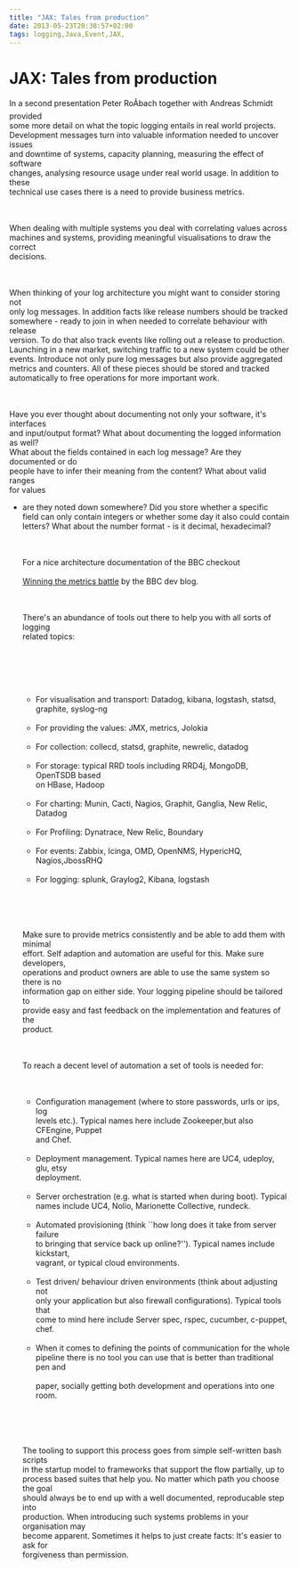```yaml
---
title: "JAX: Tales from production"
date: 2013-05-23T20:38:57+02:00
tags: logging,Java,Event,JAX,
---
```


# JAX: Tales from production


In a second presentation Peter Ro&#195;&#159;bach together with Andreas Schmidt provided<br>some more detail on what 
the topic logging entails in real world projects.<br>Development messages turn into valuable information needed to 
uncover issues<br>and downtime of systems, capacity planning, measuring the effect of software<br>changes, analysing 
resource usage under real world usage. In addition to these<br>technical use cases there is a need to provide business 
metrics.<br><br><P><br>When dealing with multiple systems you deal with correlating values across<br>machines and 
systems, providing meaningful visualisations to draw the correct<br>decisions.<br><br><P><br>When thinking of your log 
architecture you might want to consider storing not<br>only log messages. In addition facts like release numbers should 
be tracked<br>somewhere - ready to join in when needed to correlate behaviour with release<br>version. To do that also 
track events like rolling out a release to production.<br>Launching in a new market, switching traffic to a new system 
could be other<br>events. Introduce not only pure log messages but also provide aggregated<br>metrics and counters. All 
of these pieces should be stored and tracked<br>automatically to free operations for more important 
work.<br><br><P><br>Have you ever thought about documenting not only your software, it's interfaces<br>and input/output 
format? What about documenting the logged information as well?<br>What about the fields contained in each log message? 
Are they documented or do<br>people have to infer their meaning from the content? What about valid ranges<br>for values 
- are they noted down somewhere? Did you store whether a specific<br>field can only contain integers or whether some 
day it also could contain<br>letters? What about the number format - is it decimal, hexadecimal?<br><br><P><br>For a 
nice architecture documentation of the BBC checkout<br><br><a 
href="http://www.guardian.co.uk/info/developer-blog/2012/oct/04/winning-the-metrics-battle">Winning the metrics 
battle</a> by the BBC dev blog.<br><br><P><br>There's an abundance of tools out there to help you with all sorts of 
logging<br>related topics:<br><br><P><br><br><UL><br><LI>For visualisation and transport: Datadog, kibana, logstash, 
statsd,<br>graphite, syslog-ng<br></LI><br><LI>For providing the values: JMX, metrics, Jolokia<br></LI><br><LI>For 
collection: collecd, statsd, graphite, newrelic, datadog<br></LI><br><LI>For storage: typical RRD tools including 
RRD4j, MongoDB, OpenTSDB based<br>on HBase, Hadoop<br></LI><br><LI>For charting: Munin, Cacti, Nagios, Graphit, 
Ganglia, New Relic, Datadog<br></LI><br><LI>For Profiling: Dynatrace, New Relic, Boundary<br></LI><br><LI>For events: 
Zabbix, Icinga, OMD, OpenNMS, HypericHQ, Nagios,JbossRHQ<br></LI><br><LI>For logging: splunk, Graylog2, Kibana, 
logstash<br></LI><br></UL><br><br><P><br>Make sure to provide metrics consistently and be able to add them with 
minimal<br>effort. Self adaption and automation are useful for this. Make sure developers,<br>operations and product 
owners are able to use the same system so there is no<br>information gap on either side. Your logging pipeline should 
be tailored to<br>provide easy and fast feedback on the implementation and features of the<br>product.<br><br><P><br>To 
reach a decent level of automation a set of tools is needed for:<br><br><UL><br><LI>Configuration management (where to 
store passwords, urls or ips, log<br>levels etc.). Typical names here include Zookeeper,but also CFEngine, 
Puppet<br>and Chef.<br></LI><br><LI>Deployment management. Typical names here are UC4, udeploy, glu, 
etsy<br>deployment.<br></LI><br><LI>Server orchestration (e.g. what is started when during boot). Typical<br>names 
include UC4, Nolio, Marionette Collective, rundeck.<br></LI><br><LI>Automated provisioning (think ``how long does it 
take from server failure<br>to bringing that service back up online?''). Typical names include kickstart,<br>vagrant, 
or typical cloud environments.<br></LI><br><LI>Test driven/ behaviour driven environments (think about adjusting 
not<br>only your application but also firewall configurations). Typical tools that<br>come to mind here include Server 
spec, rspec, cucumber, c-puppet, chef.<br></LI><br><LI>When it comes to defining the points of communication for the 
whole<br>pipeline there is no tool you can use that is better than traditional pen and<br>                           
paper, socially getting both development and operations into one room.<br></LI><br></UL><br><br><P><br>The tooling to 
support this process goes from simple self-written bash scripts<br>in the startup model to frameworks that support the 
flow partially, up to<br>process based suites that help you. No matter which path you choose the goal<br>should always 
be to end up with a well documented, reproducable step into<br>production. When introducing such systems problems in 
your organisation may<br>become apparent. Sometimes it helps to just create facts: It's easier to ask 
for<br>forgiveness than permission.<br><br>                                                                             
                                                                    
